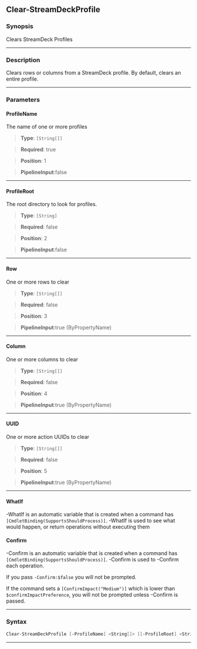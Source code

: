 Clear-StreamDeckProfile
-----------------------
### Synopsis
Clears StreamDeck Profiles

---
### Description

Clears rows or columns from a StreamDeck profile.  By default, clears an entire profile.

---
### Parameters
#### **ProfileName**

The name of one or more profiles



> **Type**: ```[String[]]```

> **Required**: true

> **Position**: 1

> **PipelineInput**:false



---
#### **ProfileRoot**

The root directory to look for profiles.



> **Type**: ```[String]```

> **Required**: false

> **Position**: 2

> **PipelineInput**:false



---
#### **Row**

One or more rows to clear



> **Type**: ```[String[]]```

> **Required**: false

> **Position**: 3

> **PipelineInput**:true (ByPropertyName)



---
#### **Column**

One or more columns to clear



> **Type**: ```[String[]]```

> **Required**: false

> **Position**: 4

> **PipelineInput**:true (ByPropertyName)



---
#### **UUID**

One or more action UUIDs to clear



> **Type**: ```[String[]]```

> **Required**: false

> **Position**: 5

> **PipelineInput**:true (ByPropertyName)



---
#### **WhatIf**
-WhatIf is an automatic variable that is created when a command has ```[CmdletBinding(SupportsShouldProcess)]```.
-WhatIf is used to see what would happen, or return operations without executing them
#### **Confirm**
-Confirm is an automatic variable that is created when a command has ```[CmdletBinding(SupportsShouldProcess)]```.
-Confirm is used to -Confirm each operation.
    
If you pass ```-Confirm:$false``` you will not be prompted.
    
    
If the command sets a ```[ConfirmImpact("Medium")]``` which is lower than ```$confirmImpactPreference```, you will not be prompted unless -Confirm is passed.

---
### Syntax
```PowerShell
Clear-StreamDeckProfile [-ProfileName] <String[]> [[-ProfileRoot] <String>] [[-Row] <String[]>] [[-Column] <String[]>] [[-UUID] <String[]>] [-WhatIf] [-Confirm] [<CommonParameters>]
```
---
